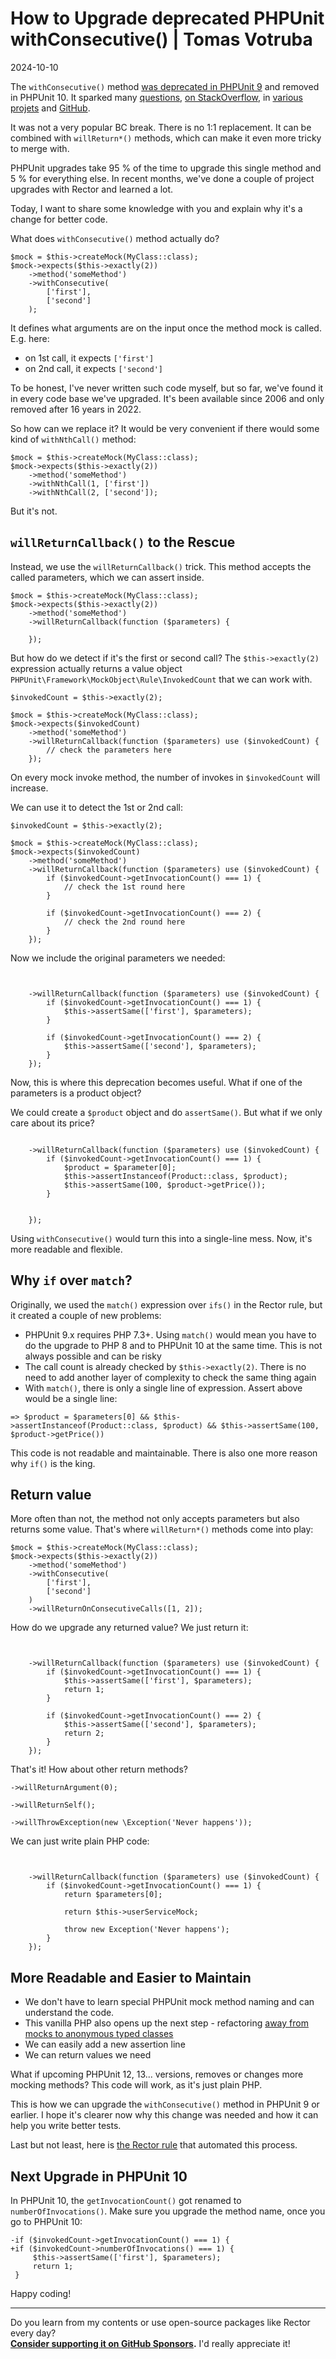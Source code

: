 # How to Upgrade deprecated PHPUnit withConsecutive() | Tomas Votruba
2024-10-10

The `withConsecutive()` method [was deprecated in PHPUnit 9](https://github.com/sebastianbergmann/phpunit/issues/4255#issuecomment-636422439) and removed in PHPUnit 10. It sparked many [questions](https://stackoverflow.com/questions/75389000/replace-phpunit-method-withconsecutive-abandoned-in-phpunit-10), [on StackOverflow](https://stackoverflow.com/questions/77865216/phpunit-withconsecutive-is-gone-what-is-the-recommended-approach), in [various projets](https://www.drupal.org/project/drupal/issues/3306554) and [GitHub](https://github.com/search?q=repo%3Asebastianbergmann%2Fphpunit+withConsecutive&type=issues).

It was not a very popular BC break. There is no 1:1 replacement. It can be combined with `willReturn*()` methods, which can make it even more tricky to merge with.

PHPUnit upgrades take 95 % of the time to upgrade this single method and 5 % for everything else. In recent months, we've done a couple of project upgrades with Rector and learned a lot.

Today, I want to share some knowledge with you and explain why it's a change for better code.

What does `withConsecutive()` method actually do?

```null
$mock = $this->createMock(MyClass::class);
$mock->expects($this->exactly(2))
    ->method('someMethod')
    ->withConsecutive(
        ['first'],
        ['second']
    );

```

It defines what arguments are on the input once the method mock is called. E.g. here:

*   on 1st call, it expects `['first']`
*   on 2nd call, it expects `['second']`

To be honest, I've never written such code myself, but so far, we've found it in every code base we've upgraded. It's been available since 2006 and only removed after 16 years in 2022.

So how can we replace it? It would be very convenient if there would some kind of `withNthCall()` method:

```null
$mock = $this->createMock(MyClass::class);
$mock->expects($this->exactly(2))
    ->method('someMethod')
    ->withNthCall(1, ['first'])
    ->withNthCall(2, ['second']);

```

But it's not.

`willReturnCallback()` to the Rescue
------------------------------------

Instead, we use the `willReturnCallback()` trick. This method accepts the called parameters, which we can assert inside.

```null
$mock = $this->createMock(MyClass::class);
$mock->expects($this->exactly(2))
    ->method('someMethod')
    ->willReturnCallback(function ($parameters) {
        
    });

```

But how do we detect if it's the first or second call? The `$this->exactly(2)` expression actually returns a value object `PHPUnit\Framework\MockObject\Rule\InvokedCount` that we can work with.

```null
$invokedCount = $this->exactly(2);

$mock = $this->createMock(MyClass::class);
$mock->expects($invokedCount)
    ->method('someMethod')
    ->willReturnCallback(function ($parameters) use ($invokedCount) {
        // check the parameters here
    });

```

On every mock invoke method, the number of invokes in `$invokedCount` will increase.

We can use it to detect the 1st or 2nd call:

```null
$invokedCount = $this->exactly(2);

$mock = $this->createMock(MyClass::class);
$mock->expects($invokedCount)
    ->method('someMethod')
    ->willReturnCallback(function ($parameters) use ($invokedCount) {
        if ($invokedCount->getInvocationCount() === 1) {
            // check the 1st round here
        }

        if ($invokedCount->getInvocationCount() === 2) {
            // check the 2nd round here
        }
    });

```

Now we include the original parameters we needed:

```null


    ->willReturnCallback(function ($parameters) use ($invokedCount) {
        if ($invokedCount->getInvocationCount() === 1) {
            $this->assertSame(['first'], $parameters);
        }

        if ($invokedCount->getInvocationCount() === 2) {
            $this->assertSame(['second'], $parameters);
        }
    });

```

Now, this is where this deprecation becomes useful. What if one of the parameters is a product object?

We could create a `$product` object and do `assertSame()`. But what if we only care about its price?

```null

    ->willReturnCallback(function ($parameters) use ($invokedCount) {
        if ($invokedCount->getInvocationCount() === 1) {
            $product = $parameter[0];
            $this->assertInstanceof(Product::class, $product);
            $this->assertSame(100, $product->getPrice());
        }

        
    });

```

Using `withConsecutive()` would turn this into a single-line mess. Now, it's more readable and flexible.

  

Why `if` over `match`?
----------------------

Originally, we used the `match()` expression over `ifs()` in the Rector rule, but it created a couple of new problems:

*   PHPUnit 9.x requires PHP 7.3+. Using `match()` would mean you have to do the upgrade to PHP 8 and to PHPUnit 10 at the same time. This is not always possible and can be risky
*   The call count is already checked by `$this->exactly(2)`. There is no need to add another layer of complexity to check the same thing again
*   With `match()`, there is only a single line of expression. Assert above would be a single line:

```null
=> $product = $parameters[0] && $this->assertInstanceof(Product::class, $product) && $this->assertSame(100, $product->getPrice())

```

This code is not readable and maintainable. There is also one more reason why `if()` is the king.

Return value
------------

More often than not, the method not only accepts parameters but also returns some value. That's where `willReturn*()` methods come into play:

```null
$mock = $this->createMock(MyClass::class);
$mock->expects($this->exactly(2))
    ->method('someMethod')
    ->withConsecutive(
        ['first'],
        ['second']
    )
    ->willReturnOnConsecutiveCalls([1, 2]);

```

How do we upgrade any returned value? We just return it:

```null


    ->willReturnCallback(function ($parameters) use ($invokedCount) {
        if ($invokedCount->getInvocationCount() === 1) {
            $this->assertSame(['first'], $parameters);
            return 1;
        }

        if ($invokedCount->getInvocationCount() === 2) {
            $this->assertSame(['second'], $parameters);
            return 2;
        }
    });

```

That's it! How about other return methods?

```null
->willReturnArgument(0);

->willReturnSelf();

->willThrowException(new \Exception('Never happens'));

```

We can just write plain PHP code:

```null


    ->willReturnCallback(function ($parameters) use ($invokedCount) {
        if ($invokedCount->getInvocationCount() === 1) {
            return $parameters[0];
            
            return $this->userServiceMock;
            
            throw new Exception('Never happens');
        }
    });

```

More Readable and Easier to Maintain
------------------------------------

*   We don't have to learn special PHPUnit mock method naming and can understand the code.
*   This vanilla PHP also opens up the next step - refactoring [away from mocks to anonymous typed classes](https://tomasvotruba.com/blog/2018/06/11/how-to-turn-mocks-from-nightmare-to-solid-kiss-tests)
*   We can easily add a new assertion line
*   We can return values we need

What if upcoming PHPUnit 12, 13... versions, removes or changes more mocking methods? This code will work, as it's just plain PHP.

This is how we can upgrade the `withConsecutive()` method in PHPUnit 9 or earlier. I hope it's clearer now why this change was needed and how it can help you write better tests.

Last but not least, here is [the Rector rule](https://getrector.com/rule-detail/with-consecutive-rector) that automated this process.

  

Next Upgrade in PHPUnit 10
--------------------------

In PHPUnit 10, the `getInvocationCount()` got renamed to `numberOfInvocations()`. Make sure you upgrade the method name, once you go to PHPUnit 10:

```null
-if ($invokedCount->getInvocationCount() === 1) {
+if ($invokedCount->numberOfInvocations() === 1) {
     $this->assertSame(['first'], $parameters);
     return 1;
 }

```

Happy coding!

  

* * *

Do you learn from my contents or use open-source packages like Rector every day?  
**[Consider supporting it on GitHub Sponsors](https://github.com/sponsors/tomasvotruba).** I'd really appreciate it!